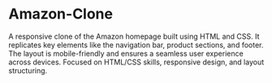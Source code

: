 # Amazon-Clone
A responsive clone of the Amazon homepage built using HTML and CSS. It replicates key elements like the navigation bar, product sections, and footer. The layout is mobile-friendly and ensures a seamless user experience across devices. Focused on HTML/CSS skills, responsive design, and layout structuring.
